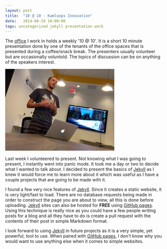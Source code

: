 ```yaml
---
layout: post
title:  "10 @ 10 - Kamloops Innovation"
date:   2014-08-19 10:00:00
tags: uncategorized jekyll presentation work 
---
```

The [office](http://kamloopsinnovation.ca) I work in holds a weekly '10 @ 10'. It is a short 10 minute presentation done by one of the tenants of the office spaces that is presented during a coffee/snack break. The presenters usually volunteer but are occasionally voluntold. The topics of discussion can be on anything of the speakers interest.

<img src="/assets/IMG_0199.JPG" class="right" alt="me presenting" title="Me presenting">

Last week I volunteered to present. Not knowing what I was going to present, I instantly went into panic mode. It took me a day or two to decide what I wanted to talk about. I decided to present the basics of [Jekyll](http://jekyllrb.com) as I knew it would force me to learn more about it which was useful as I have a couple projects that are going to be made with it.

I found a few very nice features of [Jekyll](http://jekyllrb.com). Since it creates a static website, it is very light/fast to load. There are no database requests being made in order to construct the page you are about to view, all this is done before uploading. [Jekyll](http://jekyllrb.com) sites can also be hosted for **FREE** using [GitHub pages](https://pages.github.com). Using this technique is really nice as you could have a few people writing posts for a blog and all they have to do is create a pull request with the contents of their post in simple Markdown format.

I look forward to using [Jekyll](http://jekyllrb.com) in future projects as it is a very simple, yet powerful, tool to use. When paired with [GitHub pages](https://pages.github.com), I don't know why you would want to use anything else when it comes to simple websites.